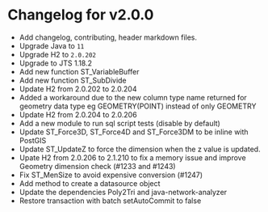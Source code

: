 # Changelog for v2.0.0

+ Add changelog, contributing, header markdown files.
+ Upgrade Java to `11`
+ Upgrade H2 to `2.0.202`
+ Upgrade to JTS 1.18.2
+ Add new function ST_VariableBuffer
+ Add new function ST_SubDivide
+ Update H2 from 2.0.202 to 2.0.204
+ Added a workaround due to the new column type name returned for geometry data type
eg GEOMETRY(POINT) instead of only GEOMETRY
+ Update H2 from 2.0.204 to 2.0.206
+ Add a new module to run sql script tests (disable by default)
+ Update ST_Force3D, ST_Force4D and ST_Force3DM to be inline with PostGIS
+ Update ST_UpdateZ to force the dimension when the z value is updated.
+ Upate H2 from 2.0.206 to 2.1.210 to fix a memory issue and improve Geometry dimension check
  (#1233 and #1243)
+ Fix ST_MenSize to avoid expensive conversion (#1247)
+ Add method to create a datasource object
+ Update the dependencies Poly2Tri and java-network-analyzer
+ Restore transaction with batch setAutoCommit to false
